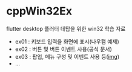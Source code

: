 # cppWin32Ex
flutter desktop 플러터 데탑을 위한 win32 학습 자료

- ex01 : 키보드 입력을 화면에 표시(나우캠 예제)
- ex02 : 버튼 및 버튼 이벤트 사용(공식 문서)
- ex03 : 팝업, 메뉴 구성 및 이벤트 사용 등([img](https://cafe.naver.com/flutterjames/167))
- ...
